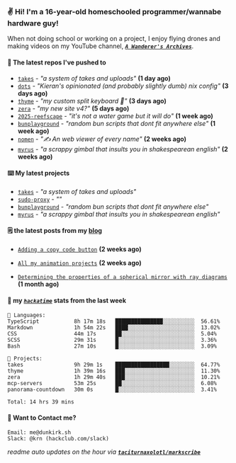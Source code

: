 ### ✌️ Hi! I'm a 16-year-old homeschooled programmer/wannabe hardware guy!

When not doing school or working on a project, I enjoy flying drones and making videos on my YouTube channel, [**_`A Wanderer's Archives`_**](https://youtube.com/@wanderer.archives).

#### 👷 The latest repos I've pushed to

- [`takes`](https://github.com/taciturnaxolotl/takes) - _"a system of takes and uploads"_ **(1 day ago)**
- [`dots`](https://github.com/taciturnaxolotl/dots) - _"Kieran's opinionated (and probably slightly dumb) nix config"_ **(3 days ago)**
- [`thyme`](https://github.com/taciturnaxolotl/thyme) - _"my custom split keyboard 🫶"_ **(3 days ago)**
- [`zera`](https://github.com/taciturnaxolotl/zera) - _"my new site v4?"_ **(5 days ago)**
- [`2025-reefscape`](https://github.com/df1317/2025-reefscape) - _"it's not a water game but it will do"_ **(1 week ago)**
- [`bunplayground`](https://github.com/taciturnaxolotl/bunplayground) - _"random bun scripts that dont fit anywhere else"_ **(1 week ago)**
- [`nomen`](https://github.com/aramshiva/nomen) - _"✍️ An web viewer of every name"_ **(2 weeks ago)**
- [`myrus`](https://github.com/taciturnaxolotl/myrus) - _"a scrappy gimbal that insults you in shakespearean english"_ **(2 weeks ago)**

#### ⌨️ My latest projects

- [`takes`](https://github.com/taciturnaxolotl/takes) - _"a system of takes and uploads"_
- [`sudo-proxy`](https://github.com/taciturnaxolotl/sudo-proxy) - _""_
- [`bunplayground`](https://github.com/taciturnaxolotl/bunplayground) - _"random bun scripts that dont fit anywhere else"_
- [`myrus`](https://github.com/taciturnaxolotl/myrus) - _"a scrappy gimbal that insults you in shakespearean english"_

#### 🗒️ the latest posts from my [blog](https://dunkirk.sh)

- [`Adding a copy code button`](https://dunkirk.sh/blog/adding-a-copy-button/) **(2 weeks ago)**

- [`All my animation projects`](https://dunkirk.sh/blog/my-animations/) **(2 weeks ago)**

- [`Determining the properties of a spherical mirror with ray diagrams`](https://dunkirk.sh/blog/spherical-ray-diagrams/) **(1 month ago)**



#### 📡 my [_`hackatime`_](https://waka.hackclub.com) stats from the last week

```text
💾 Languages:
TypeScript           8h 17m 18s   ███████████████░░░░░░░░░░  56.61%
Markdown             1h 54m 22s   ████░░░░░░░░░░░░░░░░░░░░░  13.02%
CSS                  44m 17s      ██░░░░░░░░░░░░░░░░░░░░░░░  5.04%
SCSS                 29m 31s      █░░░░░░░░░░░░░░░░░░░░░░░░  3.36%
Bash                 27m 10s      █░░░░░░░░░░░░░░░░░░░░░░░░  3.09%

💼 Projects:
takes                9h 29m 1s    █████████████████░░░░░░░░  64.77%
thyme                1h 39m 16s   ███░░░░░░░░░░░░░░░░░░░░░░  11.30%
zera                 1h 29m 40s   ███░░░░░░░░░░░░░░░░░░░░░░  10.21%
mcp-servers          53m 25s      ██░░░░░░░░░░░░░░░░░░░░░░░  6.08%
panorama-countdown   30m 0s       █░░░░░░░░░░░░░░░░░░░░░░░░  3.41%

Total: 14 hrs 39 mins
```

#### 📮 Want to Contact me?

```text
Email: me@dunkirk.sh
Slack: @krn (hackclub.com/slack)
```

_readme auto updates on the hour via [**`taciturnaxolotl/markscribe`**](https://github.com/taciturnaxolotl/markscribe)_
